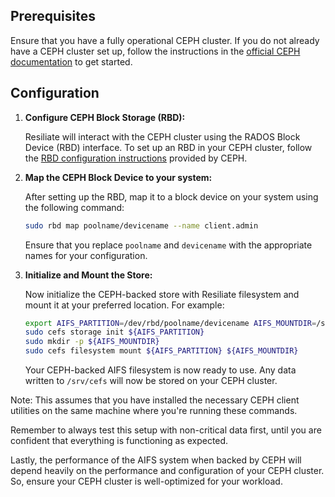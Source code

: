 ## Prerequisites

Ensure that you have a fully operational CEPH cluster. If you do not already have a CEPH cluster set up, follow the instructions in the [official CEPH documentation](https://docs.ceph.com/en/latest/) to get started.

## Configuration

1. **Configure CEPH Block Storage (RBD):**

    Resiliate will interact with the CEPH cluster using the RADOS Block Device (RBD) interface. To set up an RBD in your CEPH cluster, follow the [RBD configuration instructions](https://docs.ceph.com/en/latest/rbd/) provided by CEPH.

2. **Map the CEPH Block Device to your system:**

    After setting up the RBD, map it to a block device on your system using the following command:

    ``` bash
    sudo rbd map poolname/devicename --name client.admin
    ```
    
    Ensure that you replace `poolname` and `devicename` with the appropriate names for your configuration.

3. **Initialize and Mount the Store:**

    Now initialize the CEPH-backed store with Resiliate filesystem and mount it at your preferred location. For example:

    ``` bash
    export AIFS_PARTITION=/dev/rbd/poolname/devicename AIFS_MOUNTDIR=/srv/cefs
    sudo cefs storage init ${AIFS_PARTITION}
    sudo mkdir -p ${AIFS_MOUNTDIR}
    sudo cefs filesystem mount ${AIFS_PARTITION} ${AIFS_MOUNTDIR}
    ```

    Your CEPH-backed AIFS filesystem is now ready to use. Any data written to `/srv/cefs` will now be stored on your CEPH cluster.

Note: This assumes that you have installed the necessary CEPH client utilities on the same machine where you're running these commands.

Remember to always test this setup with non-critical data first, until you are confident that everything is functioning as expected.

Lastly, the performance of the AIFS system when backed by CEPH will depend heavily on the performance and configuration of your CEPH cluster. So, ensure your CEPH cluster is well-optimized for your workload.